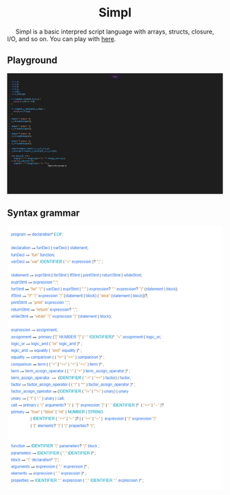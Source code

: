 <h1 align="center">Simpl</h1>

<p>&nbsp;&nbsp;&nbsp;&nbsp; Simpl is a basic interpred script language with arrays, structs, closure, I/O, and so on. You can play with <a href="https://saymow-simple.vercel.app/" target="_blank">here</a>.</p>

## Playground

<img src="./.github/demo-linear-fn.gif"></img>

## Syntax grammar

<img src="./.github/grammar.png"></img>
